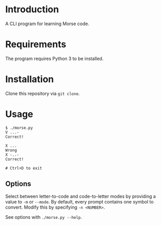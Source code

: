 # Introduction

A CLI program for learning Morse code.

# Requirements

The program requires Python 3 to be installed.

# Installation

Clone this repository via `git clone`.

# Usage

```
$ ./morse.py
V ...-
Correct!

X ...
Wrong
X -..-
Correct!

# Ctrl+D to exit
```

## Options

Select between letter-to-code and code-to-letter modes by providing a value to `-m` or `--mode`. By default, every prompt contains one symbol to convert. Modify this by specifying `-n <NUMBER>`.

See options with `./morse.py --help`.
